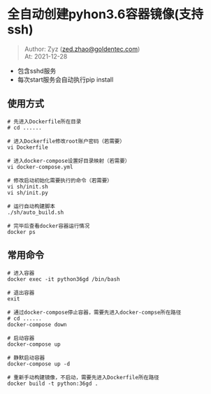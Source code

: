# 全自动创建pyhon3.6容器镜像(支持ssh)
> Author: Zyz (zed.zhao@goldentec.com)   
> At: 2021-12-28
- 包含sshd服务
- 每次start服务会自动执行pip install

## 使用方式
```shell
# 先进入Dockerfile所在目录
# cd ......

# 进入Dockerfile修改root账户密码（若需要）
vi Dockerfile

# 进入docker-compose设置好目录映射（若需要）
vi docker-compose.yml

# 修改启动初始化需要执行的命令（若需要）
vi sh/init.sh
vi sh/init.py

# 运行自动构建脚本
./sh/auto_build.sh

# 完毕后查看docker容器运行情况
docker ps
```

## 常用命令
```shell
# 进入容器
docker exec -it python36gd /bin/bash

# 退出容器
exit

# 通过docker-compose停止容器，需要先进入docker-compse所在路径
# cd ......
docker-compose down

# 启动容器
docker-compose up

# 静默启动容器
docker-compose up -d

# 重新手动构建镜像，不启动，需要先进入Dockerfile所在路径
docker build -t python:36gd .
```